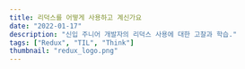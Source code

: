 ```yaml
---
title: 리덕스를 어떻게 사용하고 계신가요
date: "2022-01-17"
description: "신입 주니어 개발자의 리덕스 사용에 대한 고찰과 학습."
tags: ["Redux", "TIL", "Think"]
thumbnail: "redux_logo.png"
---
```

